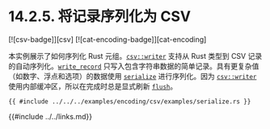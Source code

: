 # 14.2.5. 将记录序列化为 CSV

[![csv-badge]][csv] [![cat-encoding-badge]][cat-encoding]

本实例展示了如何序列化 Rust 元组。[`csv::writer`] 支持从 Rust 类型到 CSV 记录的自动序列化。[`write_record`] 只写入包含字符串数据的简单记录。具有更复杂值（如数字、浮点和选项）的数据使用 [`serialize`] 进行序列化。因为 [`csv::writer`] 使用内部缓冲区，所以在完成时总是显式刷新 [`flush`]。

```rust,edition2018
{{ #include ../../../examples/encoding/csv/examples/serialize.rs }}
```

[`csv::Writer`]: https://docs.rs/csv/*/csv/struct.Writer.html
[`flush`]: https://docs.rs/csv/*/csv/struct.Writer.html#method.flush
[`serialize`]: https://docs.rs/csv/*/csv/struct.Writer.html#method.serialize
[`write_record`]: https://docs.rs/csv/*/csv/struct.Writer.html#method.write_record

{{#include ../../links.md}}
